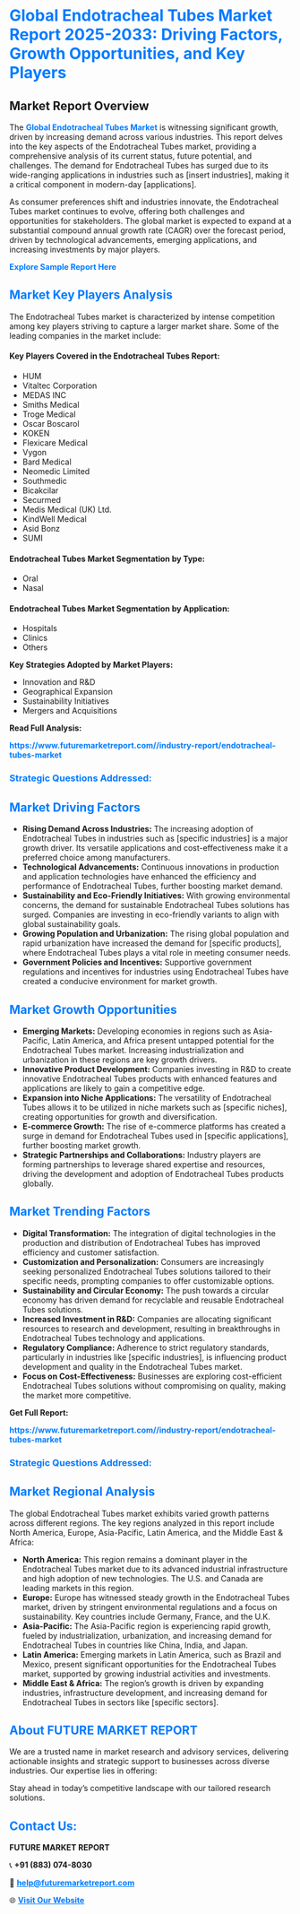 <h1 style="color: #007BFF;">Global Endotracheal Tubes Market Report 2025-2033: Driving Factors, Growth Opportunities, and Key Players</h1>

<section id="overview">
<h2>Market Report Overview</h2>
<p>The <a href="https://www.futuremarketreport.com//industry-report/endotracheal-tubes-market" style="color: #007BFF; text-decoration: none;"><strong>Global Endotracheal Tubes Market</strong></a> is witnessing significant growth, driven by increasing demand across various industries. This report delves into the key aspects of the Endotracheal Tubes market, providing a comprehensive analysis of its current status, future potential, and challenges. The demand for Endotracheal Tubes has surged due to its wide-ranging applications in industries such as [insert industries], making it a critical component in modern-day [applications].</p>
<p>As consumer preferences shift and industries innovate, the Endotracheal Tubes market continues to evolve, offering both challenges and opportunities for stakeholders. The global market is expected to expand at a substantial compound annual growth rate (CAGR) over the forecast period, driven by technological advancements, emerging applications, and increasing investments by major players.</p>
</section>

<section id="overview">
<p><a href="https://www.futuremarketreport.com//request-sample/reportId=80456" style="color: #007BFF; text-decoration: none;"><strong>Explore Sample Report Here</strong></a></p>
</section>

<section id="key-players">
<h2 style="color: #007BFF;">Market Key Players Analysis</h2>
<p>The Endotracheal Tubes market is characterized by intense competition among key players striving to capture a larger market share. Some of the leading companies in the market include:</p>
<h4>Key Players Covered in the Endotracheal Tubes Report:</h4>
<ul><li>HUM</li><li>Vitaltec Corporation</li><li>MEDAS INC</li><li>Smiths Medical</li><li>Troge Medical</li><li>Oscar Boscarol</li><li>KOKEN</li><li>Flexicare Medical</li><li>Vygon</li><li>Bard Medical</li><li>Neomedic Limited</li><li>Southmedic</li><li>Bicakcilar</li><li>Securmed</li><li>Medis Medical (UK) Ltd.</li><li>KindWell Medical</li><li>Asid Bonz</li><li>SUMI</li></ul>
<h4>Endotracheal Tubes Market Segmentation by Type:</h4>
<ul><li>Oral</li><li>Nasal</li></ul>

<h4>Endotracheal Tubes Market Segmentation by Application:</h4>
<ul><li>Hospitals</li><li>Clinics</li><li>Others</li></ul>
<p><strong>Key Strategies Adopted by Market Players:</strong></p>
<ul>
<li>Innovation and R&D</li>
<li>Geographical Expansion</li>
<li>Sustainability Initiatives</li>
<li>Mergers and Acquisitions</li>
</ul>
</section>

<section>
<p><strong>Read Full Analysis: </strong></p><a href="https://www.futuremarketreport.com//industry-report/endotracheal-tubes-market" style="color: #007BFF; text-decoration: none;"><strong>https://www.futuremarketreport.com//industry-report/endotracheal-tubes-market</strong></a>
<h3 style="color: #007BFF;">Strategic Questions Addressed:</h3>
</section>

<section id="driving-factors">
<h2 style="color: #007BFF;">Market Driving Factors</h2>
<ul>
<li><strong>Rising Demand Across Industries:</strong> The increasing adoption of Endotracheal Tubes in industries such as [specific industries] is a major growth driver. Its versatile applications and cost-effectiveness make it a preferred choice among manufacturers.</li>
<li><strong>Technological Advancements:</strong> Continuous innovations in production and application technologies have enhanced the efficiency and performance of Endotracheal Tubes, further boosting market demand.</li>
<li><strong>Sustainability and Eco-Friendly Initiatives:</strong> With growing environmental concerns, the demand for sustainable Endotracheal Tubes solutions has surged. Companies are investing in eco-friendly variants to align with global sustainability goals.</li>
<li><strong>Growing Population and Urbanization:</strong> The rising global population and rapid urbanization have increased the demand for [specific products], where Endotracheal Tubes plays a vital role in meeting consumer needs.</li>
<li><strong>Government Policies and Incentives:</strong> Supportive government regulations and incentives for industries using Endotracheal Tubes have created a conducive environment for market growth.</li>
</ul>
</section>

<section id="growth-opportunities">
<h2 style="color: #007BFF;">Market Growth Opportunities</h2>
<ul>
<li><strong>Emerging Markets:</strong> Developing economies in regions such as Asia-Pacific, Latin America, and Africa present untapped potential for the Endotracheal Tubes market. Increasing industrialization and urbanization in these regions are key growth drivers.</li>
<li><strong>Innovative Product Development:</strong> Companies investing in R&D to create innovative Endotracheal Tubes products with enhanced features and applications are likely to gain a competitive edge.</li>
<li><strong>Expansion into Niche Applications:</strong> The versatility of Endotracheal Tubes allows it to be utilized in niche markets such as [specific niches], creating opportunities for growth and diversification.</li>
<li><strong>E-commerce Growth:</strong> The rise of e-commerce platforms has created a surge in demand for Endotracheal Tubes used in [specific applications], further boosting market growth.</li>
<li><strong>Strategic Partnerships and Collaborations:</strong> Industry players are forming partnerships to leverage shared expertise and resources, driving the development and adoption of Endotracheal Tubes products globally.</li>
</ul>
</section>

<section id="trending-factors">
<h2 style="color: #007BFF;">Market Trending Factors</h2>
<ul>
<li><strong>Digital Transformation:</strong> The integration of digital technologies in the production and distribution of Endotracheal Tubes has improved efficiency and customer satisfaction.</li>
<li><strong>Customization and Personalization:</strong> Consumers are increasingly seeking personalized Endotracheal Tubes solutions tailored to their specific needs, prompting companies to offer customizable options.</li>
<li><strong>Sustainability and Circular Economy:</strong> The push towards a circular economy has driven demand for recyclable and reusable Endotracheal Tubes solutions.</li>
<li><strong>Increased Investment in R&D:</strong> Companies are allocating significant resources to research and development, resulting in breakthroughs in Endotracheal Tubes technology and applications.</li>
<li><strong>Regulatory Compliance:</strong> Adherence to strict regulatory standards, particularly in industries like [specific industries], is influencing product development and quality in the Endotracheal Tubes market.</li>
<li><strong>Focus on Cost-Effectiveness:</strong> Businesses are exploring cost-efficient Endotracheal Tubes solutions without compromising on quality, making the market more competitive.</li>
</ul>
</section>

<section>
<p><strong>Get Full Report: </strong></p><a href="https://www.futuremarketreport.com//industry-report/endotracheal-tubes-market" style="color: #007BFF; text-decoration: none;"><strong>https://www.futuremarketreport.com//industry-report/endotracheal-tubes-market</strong></a>
<h3 style="color: #007BFF;">Strategic Questions Addressed:</h3>
</section>


<section id="regional-analysis">
<h2 style="color: #007BFF;">Market Regional Analysis</h2>
<p>The global Endotracheal Tubes market exhibits varied growth patterns across different regions. The key regions analyzed in this report include North America, Europe, Asia-Pacific, Latin America, and the Middle East & Africa:</p>
<ul>
<li><strong>North America:</strong> This region remains a dominant player in the Endotracheal Tubes market due to its advanced industrial infrastructure and high adoption of new technologies. The U.S. and Canada are leading markets in this region.</li>
<li><strong>Europe:</strong> Europe has witnessed steady growth in the Endotracheal Tubes market, driven by stringent environmental regulations and a focus on sustainability. Key countries include Germany, France, and the U.K.</li>
<li><strong>Asia-Pacific:</strong> The Asia-Pacific region is experiencing rapid growth, fueled by industrialization, urbanization, and increasing demand for Endotracheal Tubes in countries like China, India, and Japan.</li>
<li><strong>Latin America:</strong> Emerging markets in Latin America, such as Brazil and Mexico, present significant opportunities for the Endotracheal Tubes market, supported by growing industrial activities and investments.</li>
<li><strong>Middle East & Africa:</strong> The region’s growth is driven by expanding industries, infrastructure development, and increasing demand for Endotracheal Tubes in sectors like [specific sectors].</li>
</ul>
</section>

<footer>
<h2 style="color: #007BFF;">About FUTURE MARKET REPORT</h2>
<p>We are a trusted name in market research and advisory services, delivering actionable insights and strategic support to businesses across diverse industries. Our expertise lies in offering:</p>

<p>Stay ahead in today’s competitive landscape with our tailored research solutions.</p>

<h2 style="color: #007BFF;">Contact Us:</h2>
<p><strong>FUTURE MARKET REPORT</strong></p>
<p>📞 <strong>+91 (883) 074-8030</strong></p>
<p>📧 <strong><a href="mailto:help@futuremarketreport.com" style="color: #007BFF;">help@futuremarketreport.com</a></strong></p>
<p>🌐 <strong><a href="https://www.futuremarketreport.com/" style="color: #007BFF;">Visit Our Website</a></strong></p>
</footer>